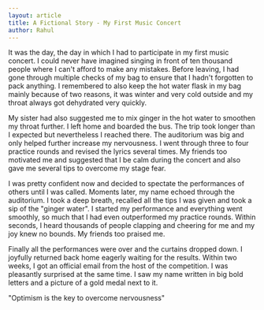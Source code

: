 ```yaml
---
layout: article
title: A Fictional Story - My First Music Concert
author: Rahul
---
```


It was the day, the day in which I had to participate in my first music concert. I could never have imagined singing in front of ten thousand people where I can't afford to make any mistakes. Before leaving, I had gone through multiple checks of my bag to ensure that I hadn't forgotten to pack anything. I remembered to also keep the hot water flask in my bag mainly because of two reasons, it was winter and very cold outside and my throat always got dehydrated very quickly.  

My sister had also suggested me to mix ginger in the hot water to smoothen my throat further. I left home and boarded the bus. The trip took longer than I expected but nevertheless I reached there. The auditorium was big and only helped further increase my nervousness. I went through three to four practice rounds and revised the lyrics several times. My friends too motivated me and suggested that I be calm during the concert and also gave me several tips to overcome my stage fear.  

I was pretty confident now and decided to spectate the performances of others until I was called. Moments later, my name echoed through the auditorium. I took a deep breath, recalled all the tips I was given and took a sip of the "ginger water". I started my performance and everything went smoothly, so much that I had even outperformed my practice rounds. Within seconds, I heard thousands of people clapping and cheering for me and my joy knew no bounds. My friends too praised me.  

Finally all the performances were over and the curtains dropped down. I joyfully returned back home eagerly waiting for the results. Within two weeks, I got an official email from the host of the competition. I was pleasantly surprised at the same time. I saw my name written in big bold letters and a picture of a gold medal next to it.  

"Optimism is the key to overcome nervousness"